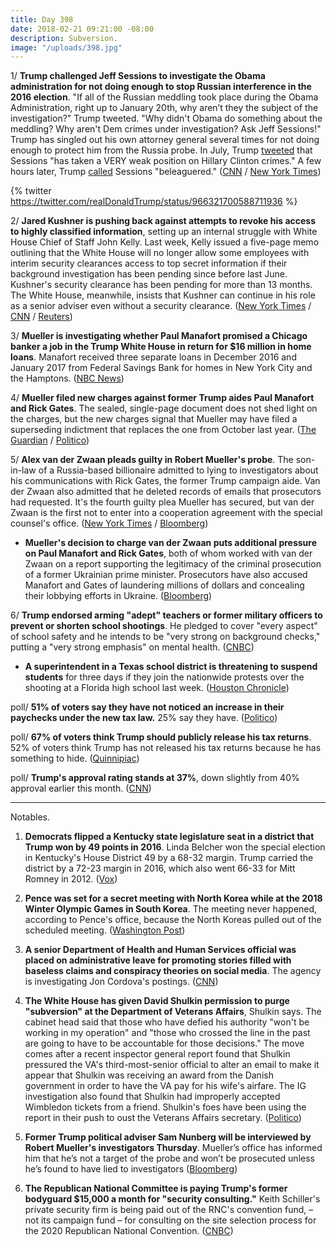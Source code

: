 ```yaml
---
title: Day 398
date: 2018-02-21 09:21:00 -08:00
description: Subversion.
image: "/uploads/398.jpg"
---
```


1/ **Trump challenged Jeff Sessions to investigate the Obama administration for not doing enough to stop Russian interference in the 2016 election**. "If all of the Russian meddling took place during the Obama Administration, right up to January 20th, why aren’t they the subject of the investigation?" Trump tweeted. "Why didn't Obama do something about the meddling? Why aren't Dem crimes under investigation? Ask Jeff Sessions!" Trump has singled out his own attorney general several times for not doing enough to protect him from the Russia probe. In July, Trump [tweeted](https://twitter.com/realDonaldTrump/status/889790429398528000) that Sessions "has taken a VERY weak position on Hillary Clinton crimes." A few hours later, Trump [called](https://twitter.com/realdonaldtrump/status/889467610332528641) Sessions "beleaguered." ([CNN](https://www.cnn.com/2018/02/21/politics/donald-trump-jeff-sessions-obama-russia/index.html) / [New York Times](https://www.nytimes.com/2018/02/21/us/politics/trump-attacks-obama-and-his-own-attorney-general-over-russia-inquiry.html))

{% twitter https://twitter.com/realDonaldTrump/status/966321700588711936 %}

2/ **Jared Kushner is pushing back against attempts to revoke his access to highly classified information**, setting up an internal struggle with White House Chief of Staff John Kelly. Last week, Kelly issued a five-page memo outlining that the White House will no longer allow some employees with interim security clearances access to top secret information if their background investigation has been pending since before last June. Kushner's security clearance has been pending for more than 13 months. The White House, meanwhile, insists that Kushner can continue in his role as a senior adviser even without a security clearance. ([New York Times](https://www.nytimes.com/2018/02/20/us/politics/kushner-kelly-security-clearance-.html) / [CNN](https://www.cnn.com/2018/02/21/politics/jared-kushner-john-kelly-tension/index.html) / [Reuters](https://www.reuters.com/article/us-usa-trump-kushner/white-house-says-trump-son-in-law-kushner-can-do-job-without-security-clearance-idUSKCN1G42SD))

3/ **Mueller is investigating whether Paul Manafort promised a Chicago banker a job in the Trump White House in return for $16 million in home loans**. Manafort received three separate loans in December 2016 and January 2017 from Federal Savings Bank for homes in New York City and the Hamptons. ([NBC News](https://www.nbcnews.com/politics/donald-trump/mueller-asking-if-manafort-promised-banker-white-house-job-return-n849916))

4/ **Mueller filed new charges against former Trump aides Paul Manafort and Rick Gates**. The sealed, single-page document does not shed light on the charges, but the new charges signal that Mueller may have filed a superseding indictment that replaces the one from October last year. ([The Guardian](https://www.theguardian.com/us-news/2018/feb/21/manafort-mueller-charges-new-rick-gates-trump-investigation-fbi-latest) / [Politico](https://www.politico.com/story/2018/02/21/paul-manafort-rick-gates-new-charges-criminal-case-419685))

5/ **Alex van der Zwaan pleads guilty in Robert Mueller's probe**. The son-in-law of a Russia-based billionaire admitted to lying to investigators about his communications with Rick Gates, the former Trump campaign aide. Van der Zwaan also admitted that he deleted records of emails that prosecutors had requested. It's the fourth guilty plea Mueller has secured, but van der Zwaan is the first not to enter into a cooperation agreement with the special counsel's office. ([New York Times](https://www.nytimes.com/2018/02/20/us/politics/alex-van-der-zwaan-gates-russia-mueller.html) / [Bloomberg](https://www.bloomberg.com/news/articles/2018-02-21/mueller-gets-plea-no-cooperation-as-skadden-lawyer-admits-lies))

* **Mueller's decision to charge van der Zwaan puts additional pressure on Paul Manafort and Rick Gates**, both of whom worked with van der Zwaan on a report supporting the legitimacy of the criminal prosecution of a former Ukrainian prime minister. Prosecutors have also accused Manafort and Gates of laundering millions of dollars and concealing their lobbying efforts in Ukraine. ([Bloomberg](https://www.bloomberg.com/news/articles/2018-02-20/skadden-arps-lawyer-is-charged-with-role-in-u-s-russia-probe))

6/ **Trump endorsed arming "adept" teachers or former military officers to prevent or shorten school shootings**. He pledged to cover "every aspect" of school safety and he intends to be "very strong on background checks," putting a "very strong emphasis" on mental health. ([CNBC](https://www.cnbc.com/2018/02/21/trump-meets-florida-school-shooting-survivors-on-gun-safety.html))

* **A superintendent in a Texas school district is threatening to suspend students** for three days if they join the nationwide protests over the shooting at a Florida high school last week. ([Houston Chronicle](https://www.houstonchronicle.com/news/education/article/Houston-area-school-district-threatens-to-suspend-12628365.php))

poll/ **51% of voters say they have not noticed an increase in their paychecks under the new tax law.** 25% say they have. ([Politico](https://www.politico.com/story/2018/02/21/paychecks-tax-law-poll-417884))

poll/ **67% of voters think Trump should publicly release his tax returns**. 52% of voters think Trump has not released his tax returns because he has something to hide. ([Quinnipiac](https://poll.qu.edu/national/release-detail?ReleaseID=2522))

poll/ **Trump's approval rating stands at 37%**, down slightly from 40% approval earlier this month. ([CNN](https://www.cnn.com/2018/02/21/politics/trump-approval-rate-poll/index.html))

---

Notables.

1. **Democrats flipped a Kentucky state legislature seat in a district that Trump won by 49 points in 2016**. Linda Belcher won the special election in Kentucky's House District 49 by a 68-32 margin. Trump carried the district by a 72-23 margin in 2016, which also went 66-33 for Mitt Romney in 2012. ([Vox](https://www.vox.com/2018/2/20/17034262/kentucky-special-election-linda-belcher))

2. **Pence was set for a secret meeting with North Korea while at the 2018 Winter Olympic Games in South Korea**. The meeting never happened, according to Pence's office, because the North Koreas pulled out of the scheduled meeting. ([Washington Post](https://www.washingtonpost.com/politics/pence-was-set-to-meet-with-north-korean-officials-during-the-olympics-before-last-minute-cancellation/2018/02/20/89392dfe-1684-11e8-942d-16a950029788_story.html))

3. **A senior Department of Health and Human Services official was placed on administrative leave for promoting stories filled with baseless claims and conspiracy theories on social media**. The agency is investigating Jon Cordova's postings. ([CNN](https://www.cnn.com/2018/02/20/politics/kfile-hhs-social-media-postings/index.html))

4. **The White House has given David Shulkin permission to purge "subversion" at the Department of Veterans Affairs**, Shulkin says. The cabinet head said that those who have defied his authority "won't be working in my operation" and "those who crossed the line in the past are going to have to be accountable for those decisions." The move comes after a recent inspector general report found that Shulkin pressured the VA's third-most-senior official to alter an email to make it appear that Shulkin was receiving an award from the Danish government in order to have the VA pay for his wife's airfare. The IG investigation also found that Shulkin had improperly accepted Wimbledon tickets from a friend. Shulkin's foes have been using the report in their push to oust the Veterans Affairs secretary. ([Politico](https://www.politico.com/story/2018/02/20/shulkin-veterans-agency-purge-417896))

5. **Former Trump political adviser Sam Nunberg will be interviewed by Robert Mueller's investigators Thursday**. Mueller’s office has informed him that he’s not a target of the probe and won’t be prosecuted unless he’s found to have lied to investigators ([Bloomberg](https://www.bloomberg.com/news/articles/2018-02-21/mueller-is-said-to-call-former-trump-aide-nunberg-for-interview))

6. **The Republican National Committee is paying Trump's former bodyguard $15,000 a month for "security consulting."** Keith Schiller's private security firm is being paid out of the RNC's convention fund, – not its campaign fund – for consulting on the site selection process for the 2020 Republican National Convention. ([CNBC](https://www.cnbc.com/2018/02/21/trumps-ex-bodyguard-makes-15000-a-month-from-a-gop-slush-fund.html))